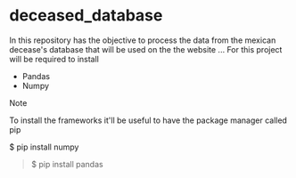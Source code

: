 # deceased_database
In this repository has the objective to process the data from the mexican decease's database that will be used on the the website ... <!--Put the name of the website-->
For this project will be required to install 
* Pandas
* Numpy

>[!NOTE]
>To install the frameworks it'll be useful to have the package manager called pip
>
> $ pip install numpy

> $ pip install pandas
